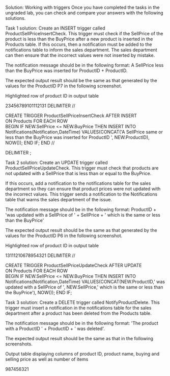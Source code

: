 Solution: Working with triggers
Once you have completed the tasks in the ungraded lab, you can check and compare your answers with the following solutions.


Task 1 solution:
Create an INSERT trigger called ProductSellPriceInsertCheck. This trigger must check if the SellPrice of the product is less than the BuyPrice after a new product is inserted in the Products table. If this occurs, then a notification must be added to the notifications table to inform the sales department. The sales department can then ensure that the incorrect values were not inserted by mistake.

The notification message should be in the following format: A SellPrice less than the BuyPrice was inserted for ProductID + ProductID.

The expected output result should be the same as that generated by the values for the ProductID P7 in the following screenshot.

Highlighted row of product ID in output table

23456789101112131
DELIMITER //

CREATE TRIGGER ProductSellPriceInsertCheck 
    AFTER INSERT  
    ON Products FOR EACH ROW  
	BEGIN
	IF NEW.SellPrice <= NEW.BuyPrice THEN
		INSERT INTO Notifications(Notification,DateTime) 
		VALUES(CONCAT('A SellPrice same or less than the BuyPrice was inserted for ProductID ', NEW.ProductID), NOW()); 
    END IF;
	END //

DELIMITER ;

Task 2 solution:
Create an UPDATE trigger called ProductSellPriceUpdateCheck. This trigger must check that products are not updated with a SellPrice that is less than or equal to the BuyPrice.

If this occurs, add a notification to the notifications table for the sales department so they can ensure that product prices were not updated with the incorrect values. This trigger sends a notification to the Notifications table that warns the sales department of the issue.

The notification message should be in the following format: ProductID + 'was updated with a SellPrice of ' + SellPrice + ' which is the same or less than the BuyPrice'

The expected output result should be the same as that generated by the values for the ProductID P6 in the following screenshot.

Highlighted row of product ID in output table

13111210678954321
DELIMITER //

CREATE TRIGGER ProductSellPriceUpdateCheck 
    AFTER UPDATE  
    ON Products FOR EACH ROW  
	BEGIN
	IF NEW.SellPrice <= NEW.BuyPrice THEN
		INSERT INTO Notifications(Notification,DateTime) 
		VALUES(CONCAT(NEW.ProductID,' was updated with a SellPrice of ', NEW.SellPrice,' which is the same or less than the BuyPrice'), NOW()); 
    END IF;


Task 3 solution:
Create a DELETE trigger called NotifyProductDelete. This trigger must insert a notification in the notifications table for the sales department after a product has been deleted from the Products table.

The notification message should be in the following format: 'The product with a ProductID ' + ProductID + ' was deleted'.

The expected output result should be the same as that in the following screenshots.

Output table displaying columns of product ID, product name, buying and selling price as well as number of items

987456321
